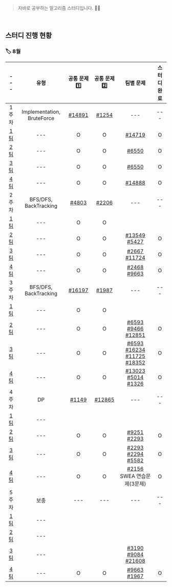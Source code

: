 <!-- 팀별 문제는 [[#번호]]() <- 이러한 형식으로 문제 추가해주기 !! -->
<!-- 팀별 차수, 유형 문항은 비워두기 -->
<!-- 공통 문제1️⃣, 공통 문제2️⃣, 스터디 완료 문항은 O/X로 표시 -->

>자바로 공부하는 알고리즘 스터디입니다. 🧑‍💻

</br>

<h2>스터디 진행 현황</h2>

<h3>🏷 8월</h3>

| --- | 유형 | 공통 문제1️⃣ | 공통 문제2️⃣ | 팀별 문제 | 스터디 완료 |
| :--: | :--: | :--: | :--: | :--: | :--: |
| 1주차 | Implementation, BruteForce | [#14891](https://www.acmicpc.net/problem/14891) | [#1254](https://www.acmicpc.net/problem/1254) | --- | --- |
| [1팀](https://github.com/SSAFY8-Study/Java-Algorithm-Study/tree/1%EC%A1%B0) | --- | O | O | [#14719](https://www.acmicpc.net/problem/14719) | O |
| [2팀](https://github.com/SSAFY8-Study/Java-Algorithm-Study/tree/2%EC%A1%B0) | --- | O | O | [#6550](https://www.acmicpc.net/problem/6550) | O |
| [3팀](https://github.com/SSAFY8-Study/Java-Algorithm-Study/tree/3%EC%A1%B0) | --- | O | O | [#6550](https://www.acmicpc.net/problem/6550) | O |
| [4팀](https://github.com/SSAFY8-Study/Java-Algorithm-Study/tree/4%EC%A1%B0) | --- | O | O | [#14888](https://www.acmicpc.net/problem/14888)| O |
| 2주차 | BFS/DFS, BackTracking | [#4803](https://www.acmicpc.net/problem/4803) | [#2206](https://www.acmicpc.net/problem/2206) | --- | --- |
| [1팀](https://github.com/SSAFY8-Study/Java-Algorithm-Study/tree/1%EC%A1%B0) | --- | O | O |  |  |
| [2팀](https://github.com/SSAFY8-Study/Java-Algorithm-Study/tree/2%EC%A1%B0) | --- | O | O | [#13549](https://www.acmicpc.net/problem/13549) [#5427](https://www.acmicpc.net/problem/5427) | O |
| [3팀](https://github.com/SSAFY8-Study/Java-Algorithm-Study/tree/3%EC%A1%B0) | --- | O | O | [#2667](https://www.acmicpc.net/problem/2667) [#11724](https://www.acmicpc.net/problem/11724) | O |
| [4팀](https://github.com/SSAFY8-Study/Java-Algorithm-Study/tree/4%EC%A1%B0) | --- | O | O | [#2468](https://www.acmicpc.net/problem/2468) [#9663](https://www.acmicpc.net/problem/9663) | O |
| 3주차 | BFS/DFS, BackTracking | [#16197](https://www.acmicpc.net/problem/16197) | [#1987](https://www.acmicpc.net/problem/1987) | --- | --- |
| [1팀](https://github.com/SSAFY8-Study/Java-Algorithm-Study/tree/1%EC%A1%B0) | --- | O | O |  |  |
| [2팀](https://github.com/SSAFY8-Study/Java-Algorithm-Study/tree/2%EC%A1%B0) | --- | O | O | [#6593](https://www.acmicpc.net/problem/6593) [#9466](https://www.acmicpc.net/problem/9466) [#12851](https://www.acmicpc.net/problem/12851) | O |
| [3팀](https://github.com/SSAFY8-Study/Java-Algorithm-Study/tree/3%EC%A1%B0) | --- | O | O | [#6593](https://www.acmicpc.net/problem/6593)  [#16234](https://www.acmicpc.net/problem/16234)  [#11725](https://www.acmicpc.net/problem/11725) [#18352](https://www.acmicpc.net/problem/18352)| O |
| [4팀](https://github.com/SSAFY8-Study/Java-Algorithm-Study/tree/4%EC%A1%B0) | --- | O | O | [#13023](https://www.acmicpc.net/problem/13023)  [#5014](https://www.acmicpc.net/problem/5014) [#1326](https://www.acmicpc.net/problem/1326) | O |
| 4주차 | DP | [#1149](https://www.acmicpc.net/problem/1149) | [#12865](https://www.acmicpc.net/problem/12865) | --- | --- |
| [1팀](https://github.com/SSAFY8-Study/Java-Algorithm-Study/tree/1%EC%A1%B0) | --- |  |  |  |  |
| [2팀](https://github.com/SSAFY8-Study/Java-Algorithm-Study/tree/2%EC%A1%B0) | --- | O | O | [#9251](https://www.acmicpc.net/problem/9251) [#2293](https://www.acmicpc.net/problem/2293) | O |
| [3팀](https://github.com/SSAFY8-Study/Java-Algorithm-Study/tree/3%EC%A1%B0) | --- | O | O | [#2293](https://www.acmicpc.net/problem/2293) [#2294](https://www.acmicpc.net/problem/2294) [#5582](https://www.acmicpc.net/problem/5582)  | O |
| [4팀](https://github.com/SSAFY8-Study/Java-Algorithm-Study/tree/4%EC%A1%B0) | --- | O | O | [#2156](https://www.acmicpc.net/problem/2156)  SWEA 연습문제(3문제) | O |
| 5주차 | 보충 | --- | --- | --- | --- |
| [1팀](https://github.com/SSAFY8-Study/Java-Algorithm-Study/tree/1%EC%A1%B0) | --- |  |  |  |  |
| [2팀](https://github.com/SSAFY8-Study/Java-Algorithm-Study/tree/2%EC%A1%B0) | --- |  |  |  |  |
| [3팀](https://github.com/SSAFY8-Study/Java-Algorithm-Study/tree/3%EC%A1%B0) | --- |  |  | [#3190](https://www.acmicpc.net/problem/3190) [#9084](https://www.acmicpc.net/problem/9084) [#21608](https://www.acmicpc.net/problem/21608)|  |
| [4팀](https://github.com/SSAFY8-Study/Java-Algorithm-Study/tree/4%EC%A1%B0) | --- | O | O | [#9663](https://www.acmicpc.net/problem/9663) [#1967](https://www.acmicpc.net/problem/1967) | O |
